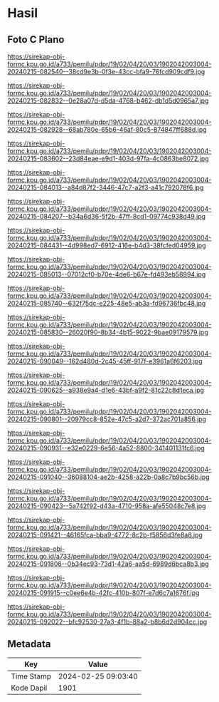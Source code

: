 # Hasil

## Foto C Plano

https://sirekap-obj-formc.kpu.go.id/a733/pemilu/pdpr/19/02/04/20/03/1902042003004-20240215-082540--38cd9e3b-0f3e-43cc-bfa9-76fcd909cdf9.jpg

https://sirekap-obj-formc.kpu.go.id/a733/pemilu/pdpr/19/02/04/20/03/1902042003004-20240215-082832--0e28a07d-d5da-4768-b462-db1d5d0965a7.jpg

https://sirekap-obj-formc.kpu.go.id/a733/pemilu/pdpr/19/02/04/20/03/1902042003004-20240215-082928--68ab780e-65b6-46af-80c5-874847ff688d.jpg

https://sirekap-obj-formc.kpu.go.id/a733/pemilu/pdpr/19/02/04/20/03/1902042003004-20240215-083602--23d84eae-e9d1-403d-97fa-4c0863be8072.jpg

https://sirekap-obj-formc.kpu.go.id/a733/pemilu/pdpr/19/02/04/20/03/1902042003004-20240215-084013--a84d87f2-3446-47c7-a2f3-a41c792078f6.jpg

https://sirekap-obj-formc.kpu.go.id/a733/pemilu/pdpr/19/02/04/20/03/1902042003004-20240215-084207--b34a6d36-5f2b-47ff-8cd1-09774c938d49.jpg

https://sirekap-obj-formc.kpu.go.id/a733/pemilu/pdpr/19/02/04/20/03/1902042003004-20240215-084431--4d998ed7-6912-416e-b4d3-38fcfed04959.jpg

https://sirekap-obj-formc.kpu.go.id/a733/pemilu/pdpr/19/02/04/20/03/1902042003004-20240215-085013--07012cf0-b70e-4de6-b67e-fd493eb58994.jpg

https://sirekap-obj-formc.kpu.go.id/a733/pemilu/pdpr/19/02/04/20/03/1902042003004-20240215-085740--632f75dc-e225-48e5-ab3a-fd96736fbc48.jpg

https://sirekap-obj-formc.kpu.go.id/a733/pemilu/pdpr/19/02/04/20/03/1902042003004-20240215-085830--26020f90-8b34-4b15-9022-9bae09179579.jpg

https://sirekap-obj-formc.kpu.go.id/a733/pemilu/pdpr/19/02/04/20/03/1902042003004-20240215-090049--162d480d-2c45-45ff-917f-e3961a6f6203.jpg

https://sirekap-obj-formc.kpu.go.id/a733/pemilu/pdpr/19/02/04/20/03/1902042003004-20240215-090625--a938e9a4-d1e6-43bf-a9f2-81c22c8d1eca.jpg

https://sirekap-obj-formc.kpu.go.id/a733/pemilu/pdpr/19/02/04/20/03/1902042003004-20240215-090801--20979cc8-852e-47c5-a2d7-372ac701a856.jpg

https://sirekap-obj-formc.kpu.go.id/a733/pemilu/pdpr/19/02/04/20/03/1902042003004-20240215-090931--e32e0229-6e56-4a52-8800-341401131fc6.jpg

https://sirekap-obj-formc.kpu.go.id/a733/pemilu/pdpr/19/02/04/20/03/1902042003004-20240215-091040--36088104-ae2b-4258-a22b-0a8c7b9bc56b.jpg

https://sirekap-obj-formc.kpu.go.id/a733/pemilu/pdpr/19/02/04/20/03/1902042003004-20240215-090423--5a742f92-d43a-4710-958a-afe55048c7e8.jpg

https://sirekap-obj-formc.kpu.go.id/a733/pemilu/pdpr/19/02/04/20/03/1902042003004-20240215-091421--46165fca-bba9-4772-8c2b-f5856d3fe8a8.jpg

https://sirekap-obj-formc.kpu.go.id/a733/pemilu/pdpr/19/02/04/20/03/1902042003004-20240215-091806--0b34ec93-73d1-42a6-aa5d-6989d6bca8b3.jpg

https://sirekap-obj-formc.kpu.go.id/a733/pemilu/pdpr/19/02/04/20/03/1902042003004-20240215-091915--c0ee6e4b-42fc-410b-807f-e7d6c7a1676f.jpg

https://sirekap-obj-formc.kpu.go.id/a733/pemilu/pdpr/19/02/04/20/03/1902042003004-20240215-092022--bfc92530-27a3-4f1b-88a2-b8b6d2d904cc.jpg


## Metadata

| Key        | Value               |
| ---------- | ------------------- |
| Time Stamp | 2024-02-25 09:03:40 |
| Kode Dapil | 1901                |



